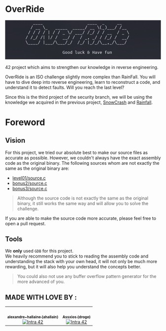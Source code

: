 # OverRide

![OverRide](files/override.png)

42 project which aims to strengthen our knowledge in reverse engineering.

OverRide is an ISO challenge slightly more complex than RainFall. You will have to dive deep into reverse engineering, learn to reconstruct a code, and understand it to detect faults. Will you reach the last level?

Since this is the third project of the security branch, we will be using the knowledge we acquired in the previous project, [SnowCrash](https://github.com/Assxios/SnowCrash) and [Rainfall](https://github.com/alexandre-hallaine/RainFall).

# Foreword

## Vision
For this project, we tried our absolute best to make our source files as accurate as possible. However, we couldn't always have the exact assembly code as the original binary. The following sources whom are not exactly the same as the original binary are:
- [level01/source.c](/level01/source.c)
- [bonus2/source.c](/bonus2/source.c)
- [bonus3/source.c](/bonus3/source.c)
> Although the source code is not exactly the same as the original binary, it still works the same way and will allow you to solve the challenge.

If you are able to make the source code more accurate, please feel free to open a pull request.

## Tools
We **only** used `GDB` for this project.  
We heavily recommend you to stick to reading the assembly code and understanding the stack with your own head, it will not only be much more rewarding, but it will also help you understand the concepts better.
> You could also not use any buffer overflow pattern generator for the more advanced of you.

## MADE WITH LOVE BY :

<!-- ALL-CONTRIBUTORS-LIST:START - Do not remove or modify this section -->
<!-- prettier-ignore-start -->
<!-- markdownlint-disable -->
<table>
  <tr>
    <td align="center"><a href="https://github.com/alexandre-hallaine/"><img src="https://avatars.githubusercontent.com/u/52411215?v=4" width="100px;" alt=""/><br /><sub><b>alexandre-hallaine (ahallain)</b></sub></a><br /><a href="https://profile.intra.42.fr/users/ahallain" title="Intra 42"><img src="https://img.shields.io/badge/Paris-FFFFFF?style=plastic&logo=42&logoColor=000000" alt="Intra 42"/></a></td>
    <td align="center"><a href="https://github.com/assxios/"><img src="https://avatars.githubusercontent.com/u/53396610?v=4" width="100px;" alt=""/><br /><sub><b>Assxios (droge)</b></sub></a><br /><a href="https://profile.intra.42.fr/users/droge" title="Intra 42"><img src="https://img.shields.io/badge/Paris-FFFFFF?style=plastic&logo=42&logoColor=000000" alt="Intra 42"/></a></td>
  </tr>
</table>
<!-- markdownlint-restore -->
<!-- prettier-ignore-end -->
<!-- ALL-CONTRIBUTORS-LIST:END -->